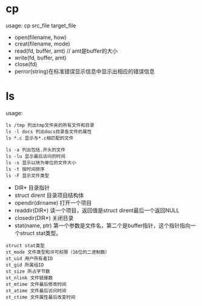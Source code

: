 # cp
usage: cp src_file target_file

* open(filename, how)
* creat(filename, mode)
* read(fd, buffer, amt) // amt是buffer的大小
* write(fd, buffer, amt)
* close(fd)
* perror(string)在标准错误显示信息中显示出相应的错误信息

# ls
usage:
```
ls /tmp 列出tmp文件夹的所有文件和目录
ls -l docs 列出docs目录各文件的属性
ls *.c 显示与*.c相匹配的文件

ls -a 列出包括.开头的文件
ls -lu 显示最后访问的时间
ls -s 显示以块为单位的文件大小
ls -t 按时间排序
ls -F 显示文件类型
```
* DIR* 目录指针
* struct dirent 目录项目结构体
* opendir(dirname) 打开一个项目
* readdir(DIR*) 读一个项目，返回值是struct dirent最后一个返回NULL
* closedir(DIR*) 关闭目录
* stat(name, ptr) 第一个参数是文件名，第二个是buffer指针，这个指针指向一个struct stat类型。
```
struct stat类型
st_mode 文件类型和许可权限（16位的二进制数）
st_uid 用户所有者ID
st_gid 所属组ID
st_size 所占字节数
st_nlink 文件链接数
st_mtime 文件最后修改时间
st_atime 文件最后访问时间
st_ctime 文件属性最后改变时间
```